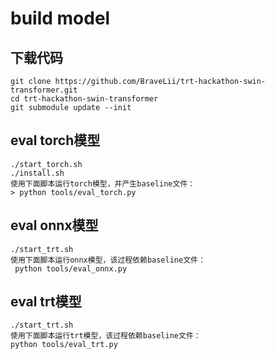 # build model

## 下载代码
    git clone https://github.com/BraveLii/trt-hackathon-swin-transformer.git
    cd trt-hackathon-swin-transformer
    git submodule update --init

## eval torch模型
    ./start_torch.sh
    ./install.sh
    使用下面脚本运行torch模型，并产生baseline文件：
    > python tools/eval_torch.py    

## eval onnx模型
    ./start_trt.sh
    使用下面脚本运行onnx模型，该过程依赖baseline文件：
     python tools/eval_onnx.py  

## eval trt模型
    ./start_trt.sh
    使用下面脚本运行trt模型，该过程依赖baseline文件：
    python tools/eval_trt.py 

